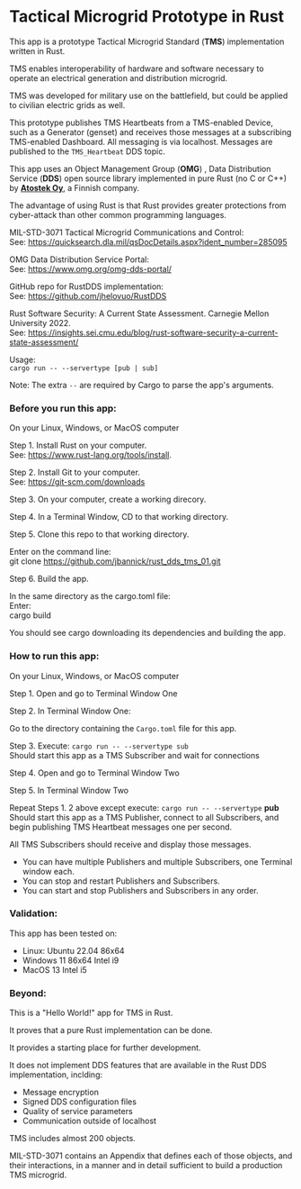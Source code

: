 # Tactical Microgrid Prototype in Rust
This app is a prototype Tactical Microgrid Standard (**TMS**) implementation written in Rust.  

TMS enables interoperability of hardware and software necessary to operate an electrical generation and distribution microgrid.  

TMS was developed for military use on the battlefield, but could be applied to civilian electric grids as well.  


This prototype publishes TMS Heartbeats from a TMS-enabled Device, such as a Generator (genset) and receives those messages at a subscribing TMS-enabled Dashboard. All messaging is via localhost. Messages are published to the `TMS_Heartbeat` DDS topic.

This app uses an Object Management Group (**OMG**) , Data Distribution Service (**DDS**) open source library implemented in pure Rust (no C or C++) by **[Atostek Oy](https://atostek.com/en/company/#yhteys)**, a Finnish company.  

The advantage of using Rust is that Rust provides greater protections from cyber-attack than other common programming languages.  

MIL-STD-3071 Tactical Microgrid Communications and Control:  
See: https://quicksearch.dla.mil/qsDocDetails.aspx?ident_number=285095  

OMG Data Distribution Service Portal:  
See: https://www.omg.org/omg-dds-portal/  

GitHub repo for RustDDS implementation:  
See: https://github.com/jhelovuo/RustDDS  

Rust Software Security: A Current State Assessment. 
Carnegie Mellon University 
2022.  
See: https://insights.sei.cmu.edu/blog/rust-software-security-a-current-state-assessment/  

Usage:  
  `cargo run -- --servertype [pub | sub]`  

Note: The extra `--` are required by Cargo to parse the app's arguments.  

### Before you run this app:
On your Linux, Windows, or MacOS computer  

Step 1. Install Rust on your computer.  
See: https://www.rust-lang.org/tools/install.  

Step 2. Install Git to your computer.  
See: https://git-scm.com/downloads

Step 3. On your computer, create a working direcory.  

Step 4. In a Terminal Window, CD to that working directory.  

Step 5. Clone this repo to that working directory.

Enter on the command line:  
git clone https://github.com/jbannick/rust_dds_tms_01.git  

Step 6. Build the app. 

In the same directory as the cargo.toml file:  
Enter:  
cargo build  

You should see cargo downloading its dependencies and building the app.  

### How to run this app:  
 
On your Linux, Windows, or MacOS computer  

Step 1. Open and go to Terminal Window One  

Step 2. In Terminal Window One: 

Go to the directory containing the `Cargo.toml` file for this app. 
  
Step 3. Execute: `cargo run -- --servertype sub`  
        Should start this app as a TMS Subscriber and wait for connections  

Step 4. Open and go to Terminal Window Two  
 
Step 5. In Terminal Window Two  

Repeat Steps 1. 2 above except execute: `cargo run -- --servertype` **pub**    
Should start this app as a TMS Publisher, connect to all Subscribers, and begin publishing TMS Heartbeat messages one per second.  
        
All TMS Subscribers should receive and display those messages.  

* You can have multiple Publishers and multiple Subscribers, one Terminal window each.  
* You can stop and restart Publishers and Subscribers.  
* You can start and stop Publishers and Subscribers in any order.  

### Validation:
This app has been tested on:

* Linux: Ubuntu 22.04 86x64  
* Windows 11 86x64 Intel i9  
* MacOS 13 Intel i5

### Beyond:  

This is a "Hello World!" app for TMS in Rust.  

It proves that a pure Rust implementation can be done.  

It provides a starting place for further development.  

It does not implement DDS features that are available in the Rust DDS implementation, inclding:  
* Message encryption  
* Signed DDS configuration files  
* Quality of service parameters  
* Communication outside of localhost  

TMS includes almost 200 objects.  

MIL-STD-3071 contains an Appendix that defines each of those objects, and their interactions, in a manner and in detail sufficient to build a production TMS microgrid.